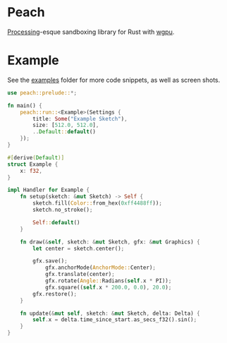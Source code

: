 # Peach
[Processing](https://processing.org)-esque sandboxing library for Rust with [wgpu](https://github.com/gfx-rs/wgpu-rs).

# Example
See the [examples](examples/) folder for more code snippets, as well as screen shots.
```rust
use peach::prelude::*;

fn main() {
    peach::run::<Example>(Settings {
        title: Some("Example Sketch"),
        size: [512.0, 512.0],
        ..Default::default()
    });
}

#[derive(Default)]
struct Example {
    x: f32,
}

impl Handler for Example {
    fn setup(sketch: &mut Sketch) -> Self {
        sketch.fill(Color::from_hex(0xff4488ff));
        sketch.no_stroke();

        Self::default()
    }

    fn draw(&self, sketch: &mut Sketch, gfx: &mut Graphics) {
        let center = sketch.center();

        gfx.save();
            gfx.anchorMode(AnchorMode::Center);
            gfx.translate(center);
            gfx.rotate(Angle::Radians(self.x * PI));
            gfx.square((self.x * 200.0, 0.0), 20.0);
        gfx.restore();
    }

    fn update(&mut self, sketch: &mut Sketch, delta: Delta) {
        self.x = delta.time_since_start.as_secs_f32().sin();
    }
}
```
